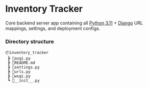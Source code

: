 # Inventory Tracker

Core backend server app containing all [Python 3.11](https://www.python.org/) + [Django](https://www.djangoproject.com/) URL mappings, settings, and deployment configs.

### Directory structure

```
📦inventory_tracker
 ┣ 📜asgi.py
 ┣ 📜README.md
 ┣ 📜settings.py
 ┣ 📜urls.py
 ┣ 📜wsgi.py
 ┗ 📜__init__.py
```
